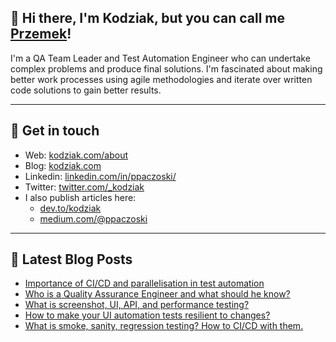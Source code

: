## 👋 Hi there, I'm Kodziak, but you can call me [Przemek](https://www.linkedin.com/in/ppaczoski/)! 

I'm a QA Team Leader and Test Automation Engineer who can undertake complex problems and produce final solutions. I'm fascinated about making better work processes using agile methodologies and iterate over written code solutions to gain better results. 

--- 

## 🌌 Get in touch 

- Web: [kodziak.com/about](kodziak.com/about) 
- Blog: [kodziak.com](kodziak.com) 
- Linkedin: [linkedin.com/in/ppaczoski/](linkedin.com/in/ppaczoski/) 
- Twitter: [twitter.com/_kodziak](twitter.com/_kodziak) 
- I also publish articles here: 
  - [dev.to/kodziak](dev.to/kodziak) 
  - [medium.com/@ppaczoski](medium.com/@ppaczoski) 
  
--- 

## 📕 Latest Blog Posts 

<!-- BLOG-POST-LIST:START -->
- [Importance of CI/CD and parallelisation in test automation](https://kodziak.com/blog/importance-of-ci-cd-and-parallelisation-in-test-automation)
- [Who is a Quality Assurance Engineer and what should he know?](https://kodziak.com/blog/who-is-a-qa-engineer-and-what-should-he-know)
- [What is screenshot, UI, API, and performance testing?](https://kodziak.com/blog/what-is-screenshot-ui-api-performance-testing)
- [How to make your UI automation tests resilient to changes?](https://kodziak.com/blog/how-to-make-your-ui-automation-tests-resilient-to-changes)
- [What is smoke, sanity, regression testing? How to CI/CD with them.](https://kodziak.com/blog/what-is-smoke-sanity-regression-testing-how-to-ci-cd-with-them)
<!-- BLOG-POST-LIST:END -->
